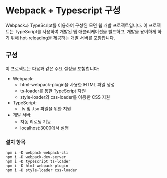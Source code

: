 # Webpack + Typescript 구성

Webpack과 TypeScript를 이용하여 구성된 모던 웹 개발 프로젝트입니다. 이 프로젝트는 TypeScript를 사용하여 개발된 웹 애플리케이션을 빌드하고, 개발을 용이하게 하기 위해 hot-reloading을 제공하는 개발 서버를 포함합니다.

## 구성

이 프로젝트는 다음과 같은 주요 설정을 포함합니다:

- Webpack:
  - html-webpack-plugin을 사용한 HTML 파일 생성
  - ts-loader를 통한 TypeScript 지원
  - style-loader와 css-loader를 이용한 CSS 지원
- TypeScript:
  - .ts 및 .tsx 파일을 위한 지원
- 개발 서버:
  - 자동 리로딩 기능
  - localhost:3000에서 실행

### 설치 항목

```
npm i -D webpack webpack-cli
npm i -D webpack-dev-server
npm i -D typescript ts-loader
npm i -D html-webpack-plugin
npm i -D style-loader css-loader
```
